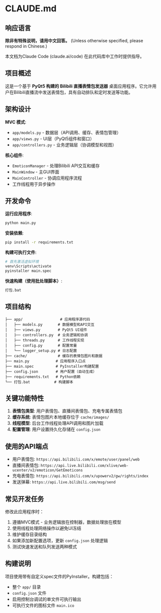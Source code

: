 # CLAUDE.md

## 响应语言
**除非有特殊说明，请用中文回答。** (Unless otherwise specified, please respond in Chinese.)

本文档为Claude Code (claude.ai/code) 在此代码库中工作时提供指导。

## 项目概述

这是一个基于 **PyQt5 构建的 Bilibili 直播表情包发送器** 桌面应用程序。它允许用户在Bilibili直播流中发送表情包，具有自动排队和定时发送等功能。

## 架构设计

**MVC 模式**:
- `app/models.py` - 数据层（API调用、缓存、表情包管理）
- `app/views.py` - UI层（PyQt5组件和窗口）
- `app/controllers.py` - 业务逻辑层（协调模型和视图）

**核心组件**:
- `EmoticonManager` - 处理Bilibili API交互和缓存
- `MainWindow` - 主GUI界面
- `MainController` - 协调应用程序流程
- 工作线程用于异步操作

## 开发命令

**运行应用程序**:
```bash
python main.py
```

**安装依赖**:
```bash
pip install -r requirements.txt
```

**构建可执行文件**:
```bash
# 首先激活虚拟环境
venv\Scripts\activate
pyinstaller main.spec
```

**快速构建（使用批处理脚本）**:
```bash
打包.bat
```

## 项目结构

```
├── app/                 # 应用程序源代码
│   ├── models.py       # 数据模型和API交互
│   ├── views.py        # PyQt5 UI组件
│   ├── controllers.py  # 业务逻辑和协调
│   ├── threads.py      # 工作线程实现
│   ├── config.py       # 配置常量
│   └── logger_setup.py # 日志配置
├── cache/              # 缓存的表情包图片和数据
├── main.py            # 应用程序入口点
├── main.spec          # PyInstaller构建配置
├── config.json        # 用户配置（自动生成）
├── requirements.txt   # Python依赖
└── 打包.bat           # 构建脚本
```

## 关键功能特性

1. **表情包类型**: 用户表情包、直播间表情包、充电专属表情包
2. **缓存系统**: 表情包图片本地缓存位于 `cache/images/`
3. **线程模型**: 后台工作线程处理API调用和图片加载
4. **配置管理**: 用户设置持久化存储在 `config.json`

## 使用的API端点

- 用户表情包: `https://api.bilibili.com/x/emote/user/panel/web`
- 直播间表情包: `https://api.live.bilibili.com/xlive/web-ucenter/v2/emoticon/GetEmoticons`
- 充电表情包: `https://api.bilibili.com/x/upowerv2/gw/rights/index`
- 发送弹幕: `https://api.live.bilibili.com/msg/send`

## 常见开发任务

修改此应用程序时：
1. 遵循MVC模式 - 业务逻辑放在控制器，数据处理放在模型
2. 使用线程处理网络操作以避免UI冻结
3. 维护缓存目录结构
4. 如果添加新配置选项，更新 `config.json` 处理逻辑
5. 测试快速发送和队列发送两种模式

## 构建说明

项目使用带有自定义spec文件的PyInstaller。构建包括：
- 整个 `app/` 目录
- `config.json` 文件
- 启用控制台调试的单文件可执行输出
- 可执行文件的图标文件 `main.ico`